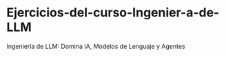 # Ejercicios-del-curso-Ingenier-a-de-LLM
Ingeniería de LLM: Domina IA, Modelos de Lenguaje y Agentes
